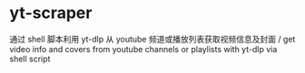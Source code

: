 # yt-scraper
通过 shell 脚本利用 yt-dlp 从 youtube 频道或播放列表获取视频信息及封面 / get video info and covers from youtube channels or playlists with yt-dlp via shell script
